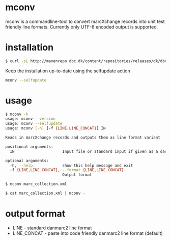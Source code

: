 # mconv
mconv is a commandline-tool to convert marcXchange records into unit test
friendly line formats. Currently only UTF-8 encoded output is supported.

# installation
 
```bash
$ curl -sL http://mavenrepo.dbc.dk/content/repositories/releases/dk/dbc/mconv/1.0.1/mconv-1.0.1.jar -o mconv.jar && unzip -op mconv.jar mconv | bash -s -- --install
```

Keep the installation up-to-date using the selfupdate action
```bash
mconv --selfupdate
```

# usage 
```bash
$ mconv -h
usage: mconv --version
usage: mconv --selfupdate
usage: mconv [-h] [-f {LINE,LINE_CONCAT}] IN

Reads in marcXchange records and outputs them as line format variant

positional arguments:
  IN                     Input file or standard input if given as a dash (-)

optional arguments:
  -h, --help             show this help message and exit
  -f {LINE,LINE_CONCAT}, --format {LINE,LINE_CONCAT}
                         Output format
```

```bash
$ mconv marc_collection.xml
```

```bash
$ cat marc_collection.xml | mconv -
```

# output format

* LINE - standard danmarc2 line format
* LINE_CONCAT - paste into code friendly danmarc2 line format (default)
